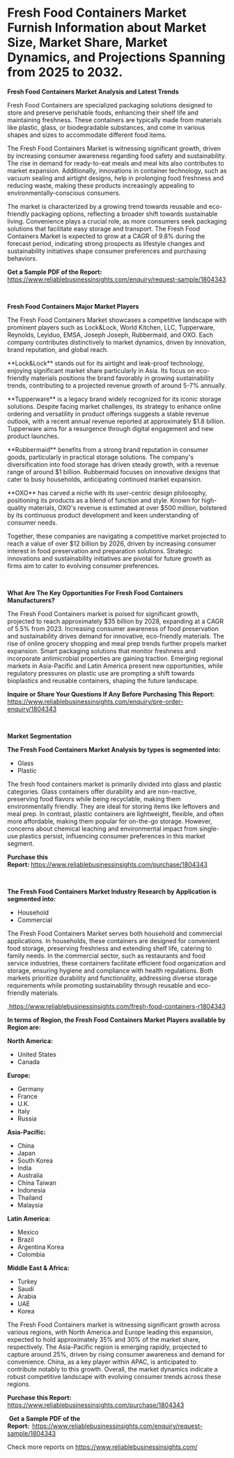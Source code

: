<p><h1>Fresh Food Containers Market Furnish Information about Market Size, Market Share, Market Dynamics, and Projections Spanning from 2025 to 2032.</h1></p><p><strong>Fresh Food Containers Market Analysis and Latest Trends</strong></p>
<p><p>Fresh Food Containers are specialized packaging solutions designed to store and preserve perishable foods, enhancing their shelf life and maintaining freshness. These containers are typically made from materials like plastic, glass, or biodegradable substances, and come in various shapes and sizes to accommodate different food items.</p><p>The Fresh Food Containers Market is witnessing significant growth, driven by increasing consumer awareness regarding food safety and sustainability. The rise in demand for ready-to-eat meals and meal kits also contributes to market expansion. Additionally, innovations in container technology, such as vacuum sealing and airtight designs, help in prolonging food freshness and reducing waste, making these products increasingly appealing to environmentally-conscious consumers.</p><p>The market is characterized by a growing trend towards reusable and eco-friendly packaging options, reflecting a broader shift towards sustainable living. Convenience plays a crucial role, as more consumers seek packaging solutions that facilitate easy storage and transport. The Fresh Food Containers Market is expected to grow at a CAGR of 9.8% during the forecast period, indicating strong prospects as lifestyle changes and sustainability initiatives shape consumer preferences and purchasing behaviors.</p></p>
<p><strong>Get a Sample PDF of the Report:&nbsp;</strong> <a href="https://www.reliablebusinessinsights.com/enquiry/request-sample/1804343?utm_campaign=2338&utm_medium=2&utm_source=Github&utm_content=ia&utm_term=07022025&utm_id=fresh-food-containers">https://www.reliablebusinessinsights.com/enquiry/request-sample/1804343</a></p>
<p>&nbsp;</p>
<p><strong>Fresh Food Containers Major Market Players</strong></p>
<p><p>The Fresh Food Containers Market showcases a competitive landscape with prominent players such as Lock&Lock, World Kitchen, LLC, Tupperware, Reynolds, Leyiduo, EMSA, Joseph Joseph, Rubbermaid, and OXO. Each company contributes distinctively to market dynamics, driven by innovation, brand reputation, and global reach.</p><p>**Lock&Lock** stands out for its airtight and leak-proof technology, enjoying significant market share particularly in Asia. Its focus on eco-friendly materials positions the brand favorably in growing sustainability trends, contributing to a projected revenue growth of around 5-7% annually.</p><p>**Tupperware** is a legacy brand widely recognized for its iconic storage solutions. Despite facing market challenges, its strategy to enhance online ordering and versatility in product offerings suggests a stable revenue outlook, with a recent annual revenue reported at approximately $1.8 billion. Tupperware aims for a resurgence through digital engagement and new product launches.</p><p>**Rubbermaid** benefits from a strong brand reputation in consumer goods, particularly in practical storage solutions. The company's diversification into food storage has driven steady growth, with a revenue range of around $1 billion. Rubbermaid focuses on innovative designs that cater to busy households, anticipating continued market expansion.</p><p>**OXO** has carved a niche with its user-centric design philosophy, positioning its products as a blend of function and style. Known for high-quality materials, OXO's revenue is estimated at over $500 million, bolstered by its continuous product development and keen understanding of consumer needs.</p><p>Together, these companies are navigating a competitive market projected to reach a value of over $12 billion by 2026, driven by increasing consumer interest in food preservation and preparation solutions. Strategic innovations and sustainability initiatives are pivotal for future growth as firms aim to cater to evolving consumer preferences.</p></p>
<p>&nbsp;</p>
<p><strong>What Are The Key Opportunities For Fresh Food Containers Manufacturers?</strong></p>
<p><p>The Fresh Food Containers market is poised for significant growth, projected to reach approximately $35 billion by 2028, expanding at a CAGR of 5.5% from 2023. Increasing consumer awareness of food preservation and sustainability drives demand for innovative, eco-friendly materials. The rise of online grocery shopping and meal prep trends further propels market expansion. Smart packaging solutions that monitor freshness and incorporate antimicrobial properties are gaining traction. Emerging regional markets in Asia-Pacific and Latin America present new opportunities, while regulatory pressures on plastic use are prompting a shift towards bioplastics and reusable containers, shaping the future landscape.</p></p>
<p><strong>Inquire or Share Your Questions If Any Before Purchasing This Report:</strong> <a href="https://www.reliablebusinessinsights.com/enquiry/pre-order-enquiry/1804343?utm_campaign=2338&utm_medium=2&utm_source=Github&utm_content=ia&utm_term=07022025&utm_id=fresh-food-containers">https://www.reliablebusinessinsights.com/enquiry/pre-order-enquiry/1804343</a></p>
<p>&nbsp;</p>
<p><strong>Market Segmentation</strong></p>
<p><strong>The Fresh Food Containers Market Analysis by types is segmented into:</strong></p>
<p><ul><li>Glass</li><li>Plastic</li></ul></p>
<p><p>The fresh food containers market is primarily divided into glass and plastic categories. Glass containers offer durability and are non-reactive, preserving food flavors while being recyclable, making them environmentally friendly. They are ideal for storing items like leftovers and meal prep. In contrast, plastic containers are lightweight, flexible, and often more affordable, making them popular for on-the-go storage. However, concerns about chemical leaching and environmental impact from single-use plastics persist, influencing consumer preferences in this market segment.</p></p>
<p><strong>Purchase this Report:&nbsp;</strong><a href="https://www.reliablebusinessinsights.com/purchase/1804343?utm_campaign=2338&utm_medium=2&utm_source=Github&utm_content=ia&utm_term=07022025&utm_id=fresh-food-containers">https://www.reliablebusinessinsights.com/purchase/1804343</a></p>
<p>&nbsp;</p>
<p><strong>The Fresh Food Containers Market Industry Research by Application is segmented into:</strong></p>
<p><ul><li>Household</li><li>Commercial</li></ul></p>
<p><p>The Fresh Food Containers Market serves both household and commercial applications. In households, these containers are designed for convenient food storage, preserving freshness and extending shelf life, catering to family needs. In the commercial sector, such as restaurants and food service industries, these containers facilitate efficient food organization and storage, ensuring hygiene and compliance with health regulations. Both markets prioritize durability and functionality, addressing diverse storage requirements while promoting sustainability through reusable and eco-friendly materials.</p></p>
<p><a href="https://www.reliablebusinessinsights.com/fresh-food-containers-r1804343?utm_campaign=2338&utm_medium=2&utm_source=Github&utm_content=ia&utm_term=07022025&utm_id=fresh-food-containers">&nbsp;https://www.reliablebusinessinsights.com/fresh-food-containers-r1804343</a></p>
<p><strong>In terms of Region, the Fresh Food Containers Market Players available by Region are:</strong></p>
<p>
    <p> <strong> North America: </strong>
        <ul>
            <li>United States</li>
            <li>Canada</li>
        </ul>
        </p> 
    <p> <strong> Europe: </strong>
        <ul>
            <li>Germany</li>
            <li>France</li>
            <li>U.K.</li>
            <li>Italy</li>
            <li>Russia</li>
        </ul>
        </p> 
    <p> <strong> Asia-Pacific: </strong>
        <ul>
            <li>China</li>
            <li>Japan</li>
            <li>South Korea</li>
            <li>India</li>
            <li>Australia</li>
            <li>China Taiwan</li>
            <li>Indonesia</li>
            <li>Thailand</li>
            <li>Malaysia</li>
        </ul>
        </p> 
    <p> <strong> Latin America: </strong>
        <ul>
            <li>Mexico</li>
            <li>Brazil</li>
            <li>Argentina Korea</li>
            <li>Colombia</li>
        </ul>
        </p> 
    <p> <strong> Middle East & Africa: </strong>
        <ul>
            <li>Turkey</li>
            <li>Saudi</li>
            <li>Arabia</li>
            <li>UAE</li>
            <li>Korea</li>
        </ul>
    </p>
    </p>
<p><p>The Fresh Food Containers market is witnessing significant growth across various regions, with North America and Europe leading this expansion, expected to hold approximately 35% and 30% of the market share, respectively. The Asia-Pacific region is emerging rapidly, projected to capture around 25%, driven by rising consumer awareness and demand for convenience. China, as a key player within APAC, is anticipated to contribute notably to this growth. Overall, the market dynamics indicate a robust competitive landscape with evolving consumer trends across these regions.</p></p>
<p><strong>Purchase this Report: </strong><a href="https://www.reliablebusinessinsights.com/purchase/1804343?utm_campaign=2338&utm_medium=2&utm_source=Github&utm_content=ia&utm_term=07022025&utm_id=fresh-food-containers">https://www.reliablebusinessinsights.com/purchase/1804343</a></p>
<p>&nbsp;<strong>Get a Sample PDF of the Report:&nbsp;&nbsp;</strong><a href="https://www.reliablebusinessinsights.com/enquiry/request-sample/1804343?utm_campaign=2338&utm_medium=2&utm_source=Github&utm_content=ia&utm_term=07022025&utm_id=fresh-food-containers">https://www.reliablebusinessinsights.com/enquiry/request-sample/1804343</a></p>
<p><strong></strong></p>
<p>Check more reports on <a href="https://www.reliablebusinessinsights.com/?utm_campaign=2338&utm_medium=2&utm_source=Github&utm_content=ia&utm_term=07022025&utm_id=fresh-food-containers">https://www.reliablebusinessinsights.com/</a></p>